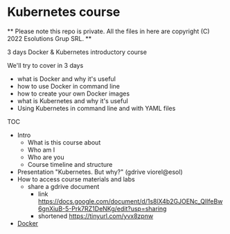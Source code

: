 # Kubernetes course

** Please note this repo is private. All the files in here are copyright (C) 2022 Esolutions Grup SRL. **

3 days Docker & Kubernetes introductory course

We'll try to cover in 3 days
  - what is Docker and why it's useful
  - how to use Docker in command line
  - how to create your own Docker images
  - what is Kubernetes and why it's useful
  - Using Kubernetes in command line and with YAML files

TOC
- Intro
  - What is this course about 
  - Who am I 
  - Who are you 
  - Course timeline and structure
- Presentation "Kubernetes. But why?" (gdrive viorel@esol)
- How to access course materials and labs 
  - share a gdrive document 
    - link https://docs.google.com/document/d/1s8lX4b2GJOENc_QlIfeBw6gnXiuB-5-Prk7RZ1DeNKg/edit?usp=sharing
    - shortened https://tinyurl.com/yvx8zpnw 
- [Docker](docker/)

